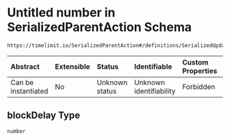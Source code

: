 # Untitled number in SerializedParentAction Schema

```txt
https://timelimit.io/SerializedParentAction#/definitions/SerializedUpdateCategoryBlockAllNotificationsAction/properties/blockDelay
```

| Abstract            | Extensible | Status         | Identifiable            | Custom Properties | Additional Properties | Access Restrictions | Defined In                                                                                        |
| :------------------ | :--------- | :------------- | :---------------------- | :---------------- | :-------------------- | :------------------ | :------------------------------------------------------------------------------------------------ |
| Can be instantiated | No         | Unknown status | Unknown identifiability | Forbidden         | Allowed               | none                | [SerializedParentAction.schema.json\*](SerializedParentAction.schema.json "open original schema") |

## blockDelay Type

`number`
